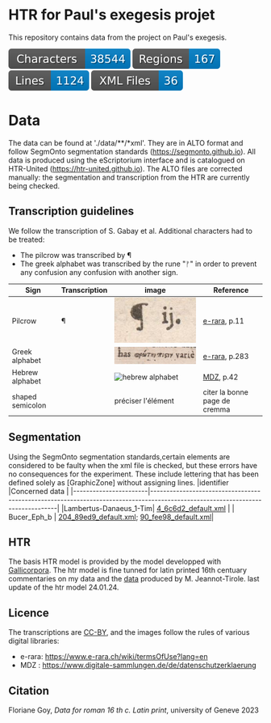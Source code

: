 # HTR for Paul's exegesis projet
 
This repository contains data from the project on Paul's exegesis.

![characters badge](badges/characters.svg) ![regions badge](badges/regions.svg) ![lines badge](badges/lines.svg) ![files badge](badges/files.svg)

# Data

The data can be found at './data/**/*xml'. They are in ALTO format and follow SegmOnto segmentation standards (https://segmonto.github.io). All data is produced using the eScriptorium interface and is catalogued on HTR-United (https://htr-united.github.io). The ALTO files are corrected manually: the segmentation and transcription from the HTR are currently being checked.

## Transcription guidelines

We follow the transcription of S. Gabay et al. Additional characters had to be treated:

- The pilcrow was transcribed by  ¶
- The greek alphabet was transcribed by the rune "ᚠ" in order to prevent any confusion any confusion with another sign.

| Sign           | Transcription | image                                                             | Reference                                                                |
|----------------|---------------|-------------------------------------------------------------------|--------------------------------------------------------------------------|
| Pilcrow        | ¶             | ![Pilcrow](images/piedDeMouche_1.jpg)                             | [e-rara](https://doi.org/10.3931/e-rara-6338), p.11                      |
|Greek alphabet  |               | ![greek alphabet](images/greek_alphabet.jpg)                      | [e-rara](https://doi.org/10.3931/e-rara-6338), p.283                     |
|Hebrew alphabet |               | ![hebrew alphabet](iamges/90_fee98default.png)                    | [MDZ](https://mdz-nbn-resolving.de/urn:nbn:de:bvb:12-bsb00035303-6), p.42|
|shaped semicolon|               |préciser l'élément                                                 |citer la bonne page de cremma                                             |             

## Segmentation   
Using the SegmOnto segmentation standards,certain elements are considered to be faulty when the xml file is checked, but these errors have no consequences for the experiment.
These include lettering that has been defined solely as [GraphicZone] without assigning lines. 
|identifier             |Concerned data                                                                                                                 |
|-----------------------|-------------------------------------------------------------------------------------------------------------------------------|
|Lambertus-Danaeus_1-Tim| [4_6c6d2_default.xml](data/Daneau_1-Tim/4_6c6d2_default.xml)                                                                  |
|	Bucer_Eph_b           | [204_89ed9_default.xml](data/Bucer_Eph_b/204_89ed9_default.xml); [90_fee98_default.xml](data/Bucer_Eph_b/90_fee98_default.xml)|


## HTR
The basis HTR model is provided by the model developped with [Gallicorpora](https://github.com/Gallicorpora/Segmentation-and-HTR-Models). 
The htr model is fine tunned for latin printed 16th centuary commentaries on my data and the [data](https://github.com/FoNDUE-HTR/FONDUE-LA-PRINT-16) produced by M. Jeannot-Tirole.
last update of the htr model 24.01.24.

## Licence 
The transcriptions are [CC-BY](https://creativecommons.org/licenses/by/4.0), and the images follow the rules of various digital libraries:
- e-rara: https://www.e-rara.ch/wiki/termsOfUse?lang=en
- MDZ : https://www.digitale-sammlungen.de/de/datenschutzerklaerung
  
## Citation
Floriane Goy, _Data for roman 16 th c. Latin print_,  university of Geneve 2023
 
